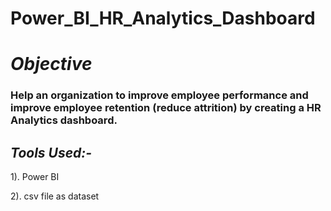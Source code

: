 # Power_BI_HR_Analytics_Dashboard

# *Objective*

 ### Help an organization to improve employee performance and improve employee retention (reduce attrition) by creating a HR Analytics dashboard.

## *Tools Used:-*

1). Power BI

2). csv file as dataset
